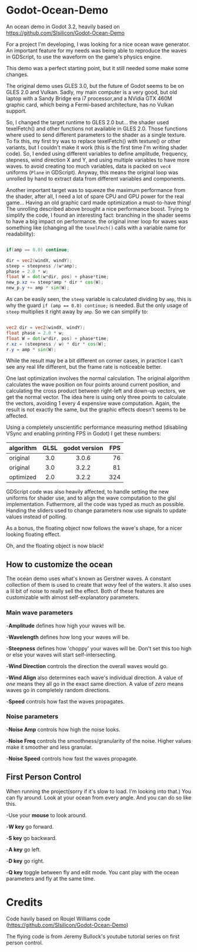 # Godot-Ocean-Demo
An ocean demo in Godot 3.2, heavily based on https://github.com/SIsilicon/Godot-Ocean-Demo

For a project I'm developing, I was looking for a nice ocean wave generator. An important feature for my needs was being able to reproduce the waves in GDScript, to use the waveform on the game's physics engine.

This demo was a perfect starting point, but it still needed some make some changes. 

The original demo uses GLES 3.0, but the future of Godot seems to be on GLES 2.0 and Vulkan. Sadly, my main computer is a very good, but old laptop with a Sandy Bridge era i7 processor,and a NVidia GTX 460M graphic card, which being a Fermi-based architecture, has no Vulkan support.

So, I changed the target runtime to GLES 2.0 but... the shader used texelFetch() and other functions not available in GLES 2.0. Those functions where used to send different parameters to the shader as a single texture. To fix this, my first try was to replace texelFetch() with texture() or other variants, but I couldn't make it work (this is the first time I'm writing shader code). So, I ended using different variables to define amplitude, frequency, stepness, wind direction X and Y, and using multiple variables to have more waves. to avoid creating too much variables, data is packed on `vec4` uniforms (`Plane` in GDScript). Anyway, this means the original loop was unrolled by hand to extract data from different variables and components.

Another important target was to squeeze the maximum performance from the shader, after all, I need a lot of spare CPU and GPU power for the real game... Having an old graphic card made optimization a must-to-have thing! The unrolling described above brought a nice performance boost. Trying to simplify the code, I found an interesting fact: branching in the shader seems to have a big impact on performance. the original inner loop for waves was something like (changing all the `texelFech()` calls with a variable name for readability):

```glsl

if(amp == 0.0) continue;

dir = vec2(windX, windY);
steep = steepness /(w*amp);
phase = 2.0 * w;
float W = dot(w*dir, pos) + phase*time;
new_p.xz += steep*amp * dir * cos(W);
new_p.y += amp * sin(W);

```

As can be easily seen, the `steep` variable is calculated dividing by `amp`, this is why the guard `if (amp == 0.0) continue;` is needed. But the only usage of `steep` multiplies it right away by `amp`. So we can simplify to:

```glsl

vec2 dir = vec2(windX, windY);
float phase = 2.0 * w;
float W = dot(w*dir, pos) + phase*time;
r.xz = (steepness / w) * dir * cos(W);
r.y = amp * sin(W);

```

While the result may be a bit different on corner cases, in practice I can't see any real life different, but the frame rate is noticeable better.

One last optimization involves the normal calculation. The original algorithm calculates the wave position on four points around current position, and calculating the cross product between right-left and down-up vectors, we get the  normal vector. The idea here is using only three points to calculate the vectors, avoiding 1 every 4 expensive wave computation. Again, the result is not exactly the same, but the graphic effects doesn't seems to be affected.

Using a completely unscientific performance measuring method (disabling VSync and enabling printing FPS in Godot) I get these numbers:

| algorithm | GLSL | godot version | FPS |
| --------- | :---: | :----: | ---: |
| original  | 3.0 | 3.0.6 |  76 |
| original  | 3.0 | 3.2.2 |  81 |
| optimized | 2.0 | 3.2.2 | 324 |

GDScript code was also heavily affected, to handle setting the new uniforms for shader use, and to align the wave computation to the glsl implementation. Futhermore, all the code was typed as much as possible. Handing the sliders used to change parameters now use signals to update values instead of polling.

As a bonus, the floating object now follows the wave's shape, for a nicer looking floating effect.

Oh, and the floating object is now black!


## How to customize the ocean
The ocean demo uses what's known as Gerstner waves. A constant collection of them is used to create that *wavy* feel of the waters. It also uses a lil bit of noise to really sell the effect. Both of these features are customizable with almost self-explanatory parameters.

### Main wave parameters

-**Amplitude** defines how high your waves will be.

-**Wavelength** defines how long your waves will be.

-**Steepness** defines how 'choppy' your waves will be. Don't set this too high or else your waves will start self-intersecting.

-**Wind Direction** controls the direction the overall waves would go.

-**Wind Align** also determines each wave's individual direction. A value of *one* means they all go in the exact same direction. A value of *zero* means waves go in completely random directions.

-**Speed** controls how fast the waves propagates.

### Noise parameters

-**Noise Amp** controls how high the noise looks.

-**Noise Freq** controls the smoothness/granularity of the noise. Higher values make it smoother and less granular.

-**Noise Speed** controls how fast the waves propagate.

## First Person Control

When running the project(sorry if it's slow to load. I'm looking into that.) You can fly around. Look at your ocean from every angle. And you can do so like this.

-Use your **mouse** to look around.

-**W key** go forward.

-**S key** go backward.

-**A key** go left.

-**D key** go right.

-**Q key** toggle between fly and edit mode. You cant play with the ocean parameters and fly at the same time.

# Credits

Code havily based on Roujel Williams code (https://github.com/SIsilicon/Godot-Ocean-Demo)

The flying code is from Jeremy Bullock's youtube tutorial series on first person control.
